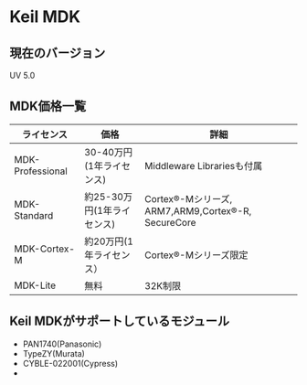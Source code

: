 # Keil MDK

## 現在のバージョン

UV 5.0

## MDK価格一覧

| ライセンス | 価格 | 詳細 |
| -- | -- | -- |
| MDK-Professional | 30-40万円(1年ライセンス) | Middleware Librariesも付属 |
| MDK-Standard | 約25-30万円(1年ライセンス)| Cortex®-Mシリーズ, ARM7,ARM9,Cortex®-R, SecureCore　|
| MDK-Cortex-M | 約20万円(1年ライセンス）| Cortex®-Mシリーズ限定 |
| MDK-Lite | 無料| 32K制限 |

## Keil MDKがサポートしているモジュール

* PAN1740(Panasonic)
* TypeZY(Murata)
* CYBLE-022001(Cypress)
* 